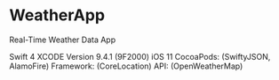 # WeatherApp
Real-Time Weather Data App

Swift 4 XCODE Version 9.4.1 (9F2000) iOS 11
CocoaPods: (SwiftyJSON, AlamoFire)
Framework: (CoreLocation)
API: (OpenWeatherMap)
